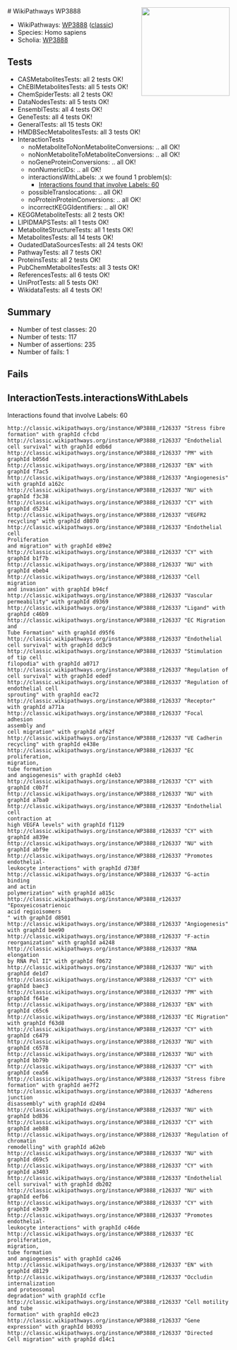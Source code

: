 <img style="float: right; width: 200px" src="https://upload.wikimedia.org/wikipedia/commons/thumb/8/83/Wplogo_with_text_500.png/640px-Wplogo_with_text_500.png" />
# WikiPathways WP3888

* WikiPathways: [WP3888](https://wikipathways.org/pathways/WP3888) ([classic](https://classic.wikipathways.org/instance/WP3888))
* Species: Homo sapiens
* Scholia: [WP3888](https://scholia.toolforge.org/wikipathways/WP3888)
## Tests
* CASMetabolitesTests: all 2 tests OK!
* ChEBIMetabolitesTests: all 5 tests OK!
* ChemSpiderTests: all 2 tests OK!
* DataNodesTests: all 5 tests OK!
* EnsemblTests: all 4 tests OK!
* GeneTests: all 4 tests OK!
* GeneralTests: all 15 tests OK!
* HMDBSecMetabolitesTests: all 3 tests OK!
* InteractionTests
    * noMetaboliteToNonMetaboliteConversions: .. all OK!
    * noNonMetaboliteToMetaboliteConversions: .. all OK!
    * noGeneProteinConversions: .. all OK!
    * nonNumericIDs: .. all OK!
    * interactionsWithLabels: .x we found 1 problem(s):
        * [Interactions found that involve Labels: 60](#fe97a953)
    * possibleTranslocations: .. all OK!
    * noProteinProteinConversions: .. all OK!
    * incorrectKEGGIdentifiers: .. all OK!
* KEGGMetaboliteTests: all 2 tests OK!
* LIPIDMAPSTests: all 1 tests OK!
* MetaboliteStructureTests: all 1 tests OK!
* MetabolitesTests: all 14 tests OK!
* OudatedDataSourcesTests: all 24 tests OK!
* PathwayTests: all 7 tests OK!
* ProteinsTests: all 2 tests OK!
* PubChemMetabolitesTests: all 3 tests OK!
* ReferencesTests: all 6 tests OK!
* UniProtTests: all 5 tests OK!
* WikidataTests: all 4 tests OK!


## Summary

* Number of test classes: 20
* Number of tests: 117
* Number of assertions: 235
* Number of fails: 1

## Fails

<a name="fe97a953" />

## InteractionTests.interactionsWithLabels

Interactions found that involve Labels: 60
```
http://classic.wikipathways.org/instance/WP3888_r126337 "Stress fibre
formation" with graphId cfcbd
http://classic.wikipathways.org/instance/WP3888_r126337 "Endothelial
cell survival" with graphId edb6d
http://classic.wikipathways.org/instance/WP3888_r126337 "PM" with graphId b056d
http://classic.wikipathways.org/instance/WP3888_r126337 "EN" with graphId f7ac5
http://classic.wikipathways.org/instance/WP3888_r126337 "Angiogenesis" with graphId a162c
http://classic.wikipathways.org/instance/WP3888_r126337 "NU" with graphId f3c38
http://classic.wikipathways.org/instance/WP3888_r126337 "CY" with graphId d5234
http://classic.wikipathways.org/instance/WP3888_r126337 "VEGFR2
recycling" with graphId d8070
http://classic.wikipathways.org/instance/WP3888_r126337 "Endothelial cell
Proliferation
and migration" with graphId e89e2
http://classic.wikipathways.org/instance/WP3888_r126337 "CY" with graphId b1f7b
http://classic.wikipathways.org/instance/WP3888_r126337 "NU" with graphId ebeb4
http://classic.wikipathways.org/instance/WP3888_r126337 "Cell migration
and invasion" with graphId b94cf
http://classic.wikipathways.org/instance/WP3888_r126337 "Vascular
permeability" with graphId d9369
http://classic.wikipathways.org/instance/WP3888_r126337 "Ligand" with graphId c46b9
http://classic.wikipathways.org/instance/WP3888_r126337 "EC Migration and
Tube Formation" with graphId d95f6
http://classic.wikipathways.org/instance/WP3888_r126337 "Endothelial
cell survival" with graphId dd3c9
http://classic.wikipathways.org/instance/WP3888_r126337 "Stimulation
of tip cell
filopodia" with graphId a0717
http://classic.wikipathways.org/instance/WP3888_r126337 "Regulation of
cell survival" with graphId ededf
http://classic.wikipathways.org/instance/WP3888_r126337 "Regulation of
endothelial cell
sprouting" with graphId eac72
http://classic.wikipathways.org/instance/WP3888_r126337 "Receptor" with graphId a771a
http://classic.wikipathways.org/instance/WP3888_r126337 "Focal adhesion
assembly and
cell migration" with graphId af62f
http://classic.wikipathways.org/instance/WP3888_r126337 "VE Cadherin
recycling" with graphId e438e
http://classic.wikipathways.org/instance/WP3888_r126337 "EC proliferation,
migration,
tube formation
and angiogenesis" with graphId c4eb3
http://classic.wikipathways.org/instance/WP3888_r126337 "CY" with graphId c0b7f
http://classic.wikipathways.org/instance/WP3888_r126337 "NU" with graphId a7ba0
http://classic.wikipathways.org/instance/WP3888_r126337 "Endothelial cell
contraction at
high VEGFA levels" with graphId f1129
http://classic.wikipathways.org/instance/WP3888_r126337 "CY" with graphId a839e
http://classic.wikipathways.org/instance/WP3888_r126337 "NU" with graphId abf9e
http://classic.wikipathways.org/instance/WP3888_r126337 "Promotes endothelial-
leukocyte interactions" with graphId d738f
http://classic.wikipathways.org/instance/WP3888_r126337 "G-actin binding
and actin
polymerization" with graphId a815c
http://classic.wikipathways.org/instance/WP3888_r126337 "Epoxyeicosatrienoic
acid regioisomers
" with graphId d8501
http://classic.wikipathways.org/instance/WP3888_r126337 "Angiogenesis" with graphId bee90
http://classic.wikipathways.org/instance/WP3888_r126337 "F-actin
reorganization" with graphId a4248
http://classic.wikipathways.org/instance/WP3888_r126337 "RNA elongation
by RNA Pol II" with graphId f0672
http://classic.wikipathways.org/instance/WP3888_r126337 "NU" with graphId de1d7
http://classic.wikipathways.org/instance/WP3888_r126337 "CY" with graphId baec3
http://classic.wikipathways.org/instance/WP3888_r126337 "PM" with graphId f641e
http://classic.wikipathways.org/instance/WP3888_r126337 "EN" with graphId c65c6
http://classic.wikipathways.org/instance/WP3888_r126337 "EC Migration" with graphId f63d8
http://classic.wikipathways.org/instance/WP3888_r126337 "CY" with graphId c6479
http://classic.wikipathways.org/instance/WP3888_r126337 "NU" with graphId c6578
http://classic.wikipathways.org/instance/WP3888_r126337 "NU" with graphId bb79b
http://classic.wikipathways.org/instance/WP3888_r126337 "CY" with graphId cea56
http://classic.wikipathways.org/instance/WP3888_r126337 "Stress fibre
formation" with graphId ae7f2
http://classic.wikipathways.org/instance/WP3888_r126337 "Adherens
junction
disassembly" with graphId d2494
http://classic.wikipathways.org/instance/WP3888_r126337 "NU" with graphId bd836
http://classic.wikipathways.org/instance/WP3888_r126337 "CY" with graphId aeb88
http://classic.wikipathways.org/instance/WP3888_r126337 "Regulation of
chromatin
remodelling" with graphId a62eb
http://classic.wikipathways.org/instance/WP3888_r126337 "NU" with graphId d69c5
http://classic.wikipathways.org/instance/WP3888_r126337 "CY" with graphId a3403
http://classic.wikipathways.org/instance/WP3888_r126337 "Endothelial
cell survival" with graphId db202
http://classic.wikipathways.org/instance/WP3888_r126337 "NU" with graphId eefb6
http://classic.wikipathways.org/instance/WP3888_r126337 "CY" with graphId e3e39
http://classic.wikipathways.org/instance/WP3888_r126337 "Promotes endothelial-
leukocyte interactions" with graphId c46de
http://classic.wikipathways.org/instance/WP3888_r126337 "EC proliferation,
migration,
tube formation
and angiogenesis" with graphId ca246
http://classic.wikipathways.org/instance/WP3888_r126337 "EN" with graphId d8129
http://classic.wikipathways.org/instance/WP3888_r126337 "Occludin
internalization
and proteosomal
degradation" with graphId ccf1e
http://classic.wikipathways.org/instance/WP3888_r126337 "Cell motility
and tube 
formation" with graphId e0c23
http://classic.wikipathways.org/instance/WP3888_r126337 "Gene
expression" with graphId b0393
http://classic.wikipathways.org/instance/WP3888_r126337 "Directed 
Cell migration" with graphId d14c1
```


